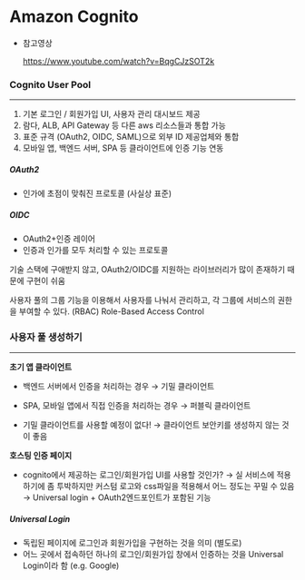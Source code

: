 # Amazon Cognito

- 참고영상

  https://www.youtube.com/watch?v=BqgCJzSOT2k



### Cognito User Pool

------

1. 기본 로그인 / 회원가입 UI, 사용자 관리 대시보드 제공
2. 람다, ALB, API Gateway 등 다른 aws 리소스들과 통합 가능
3. 표준 규격 (OAuth2, OIDC, SAML)으로 외부 ID 제공업체와 통합
4. 모바일 앱, 백엔드 서버, SPA 등 클라이언트에 인증 기능 연동



##### OAuth2

- 인가에 초점이 맞춰진 프로토콜 (사실상 표준)

##### OIDC

- OAuth2+인증 레이어
- 인증과 인가를 모두 처리할 수 있는 프로토콜

기술 스택에 구애받지 않고, OAuth2/OIDC를 지원하는 라이브러리가 많이 존재하기 때문에 구현이 쉬움

사용자 풀의 그룹 기능을 이용해서 사용자를 나눠서 관리하고, 각 그룹에 서비스의 권한을 부여할 수 있다. (RBAC) Role-Based Access Control



### 사용자 풀 생성하기

------

**초기 앱 클라이언트**

- 백엔드 서버에서 인증을 처리하는 경우 → 기밀 클라이언트

- SPA, 모바일 앱에서 직접 인증을 처리하는 경우 → 퍼블릭 클라이언트

- 기밀 클라이언트를 사용할 예정이 없다! → 클라이언트 보안키를 생성하지 않는 것이 좋음




**호스팅 인증 페이지**

- cognito에서 제공하는 로그인/회원가입 UI를 사용할 것인가? → 실 서비스에 적용하기에 좀 투박하지만 커스텀 로고와 css파일을 적용해서 어느 정도는 꾸밀 수 있음 → Universal login + OAuth2엔드포인트가 포함된 기능



##### Universal Login

- 독립된 페이지에 로그인과 회원가입을 구현하는 것을 의미 (별도로)
- 어느 곳에서 접속하던 하나의 로그인/회원가입 창에서 인증하는 것을 Universal Login이라 함 (e.g. Google)